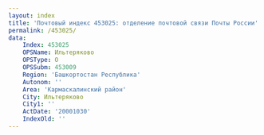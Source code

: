 ```yaml
---
layout: index
title: 'Почтовый индекс 453025: отделение почтовой связи Почты России'
permalink: /453025/
data:
    Index: 453025
    OPSName: Ильтеряково
    OPSType: О
    OPSSubm: 453009
    Region: 'Башкортостан Республика'
    Autonom: ''
    Area: 'Кармаскалинский район'
    City: Ильтеряково
    City1: ''
    ActDate: '20001030'
    IndexOld: ''
---
```

